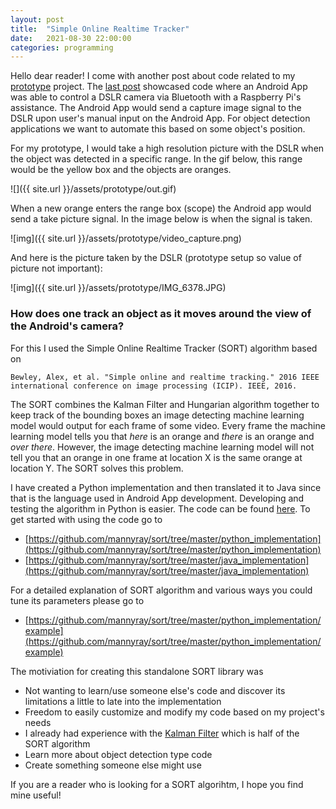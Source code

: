 ```yaml
---
layout: post
title:  "Simple Online Realtime Tracker"
date:   2021-08-30 22:00:00
categories: programming
---
```


Hello dear reader! I come with another post about code related to my [prototype](https://szonov.com/programming/2021/03/28/prototype/) project. The [last post](https://szonov.com/programming/2021/08/15/controlling-dslr-using-android-app-raspberry-pi-and-gphoto2/) showcased code where an Android App was able to control a DSLR camera via Bluetooth with a Raspberry Pi's assistance. The Android App would send a capture image signal to the DSLR upon user's manual input on the Android App. For object detection applications we want to automate this based on some object's position.

For my prototype, I would take a high resolution picture with the DSLR when the object was detected in a specific range. In the gif below, this range would be the yellow box and the objects are oranges.

![]({{ site.url }}/assets/prototype/out.gif)

When a new orange enters the range box (scope) the Android app would send a take picture signal. In the image below is when the signal is taken. 

![img]({{ site.url }}/assets/prototype/video_capture.png)

And here is the picture taken by the DSLR (prototype setup so value of picture not important):

![img]({{ site.url }}/assets/prototype/IMG_6378.JPG)

### How does one track an object as it moves around the view of the Android's camera?

For this I used the Simple Online Realtime Tracker (SORT) algorithm based on

```
Bewley, Alex, et al. "Simple online and realtime tracking." 2016 IEEE international conference on image processing (ICIP). IEEE, 2016.
```

The SORT combines the Kalman Filter and Hungarian algorithm together to keep track of the bounding boxes an image detecting machine learning model would output for each frame of some video. Every frame the machine learning model tells you that _here_ is an orange and _there_ is an orange and _over there_. However, the image detecting machine learning model will not tell you that an orange in one frame at location X is the same orange at location Y. The SORT solves this problem.

I have created a Python implementation and then translated it to Java since that is the language used in Android App development. Developing and testing the algorithm in Python is easier. The code can be found [here](https://github.com/mannyray/sort). To get started with using the code go to

 - [https://github.com/mannyray/sort/tree/master/python_implementation](https://github.com/mannyray/sort/tree/master/python_implementation)
 - [https://github.com/mannyray/sort/tree/master/java_implementation](https://github.com/mannyray/sort/tree/master/java_implementation) 

For a detailed explanation of SORT algorithm and various ways you could tune its parameters please go to

 - [https://github.com/mannyray/sort/tree/master/python_implementation/example](https://github.com/mannyray/sort/tree/master/python_implementation/example)

The motiviation for creating this standalone SORT library was
 - Not wanting to learn/use someone else's code and discover its limitations a little to late into the implementation
 - Freedom to easily customize and modify my code based on my project's needs
 - I already had experience with the [Kalman Filter](https://github.com/mannyray/kalmanfilter) which is half of the SORT algorithm
 - Learn more about object detection type code
 - Create something someone else might use

If you are a reader who is looking for a SORT algorihtm, I hope you find mine useful!
